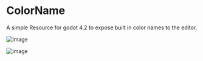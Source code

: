 # ColorName
A simple Resource for godot 4.2 to expose built in color names to the editor.

![image](https://github.com/yankscally/ColorName/assets/27631913/6b104d7e-4310-4729-bd73-2fae03ab039e)

![image](https://github.com/yankscally/ColorName/assets/27631913/b84751ac-88f8-44c0-896b-753543542042)

